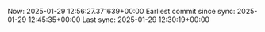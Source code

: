 Now: 2025-01-29 12:56:27.371639+00:00 Earliest commit since sync: 2025-01-29 12:45:35+00:00 Last sync: 2025-01-29 12:30:19+00:00
